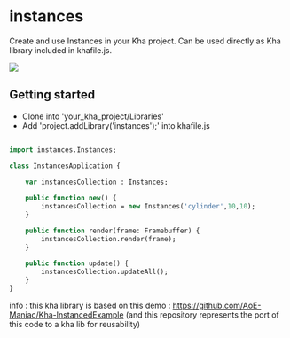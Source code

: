 # instances

Create and use Instances in your Kha project. Can be used directly as Kha library included in khafile.js.  

![](http://i.imgur.com/3qUdCZo.png?1)

## Getting started
- Clone into 'your_kha_project/Libraries'
- Add 'project.addLibrary('instances');' into khafile.js
``` hx

import instances.Instances;

class InstancesApplication {
	
	var instancesCollection : Instances;

	public function new() {
		instancesCollection = new Instances('cylinder',10,10);
    }

	public function render(frame: Framebuffer) {
		instancesCollection.render(frame);
    }
	
	public function update() {
		instancesCollection.updateAll();
	}
}

```

info : this kha library is based on this demo : https://github.com/AoE-Maniac/Kha-InstancedExample
(and this repository represents the port of this code to a kha lib for reusability) 
